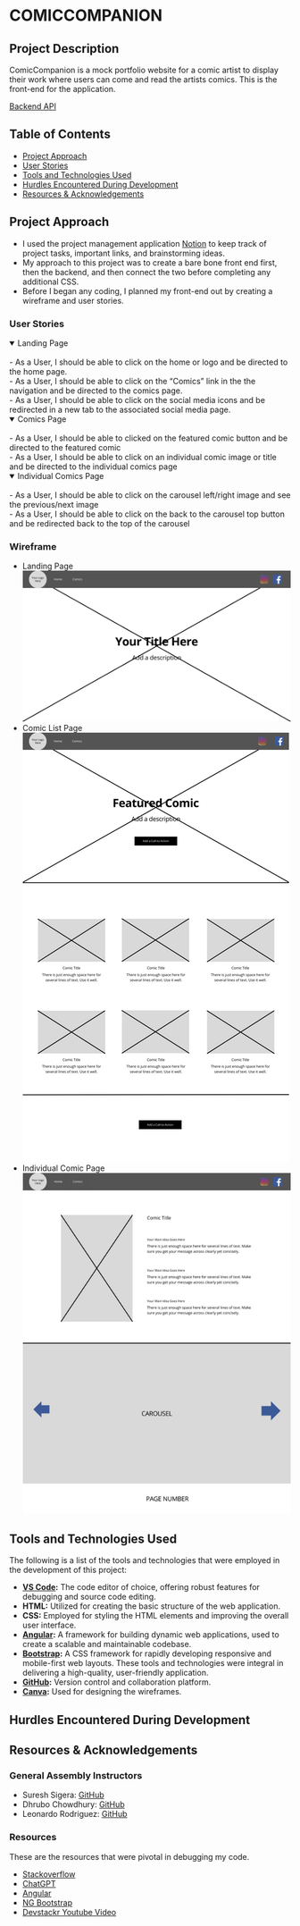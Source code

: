 # COMICCOMPANION

## Project Description
ComicCompanion is a mock portfolio website for a comic artist to display their work where users can come and read the artists comics. This is the front-end for the application.

[Backend API](https://github.com/lizabawa/comic-companion-backend)


## Table of Contents
- [Project Approach](#project-approach)
- [User Stories](#user-stories)
- [Tools and Technologies Used](#tools-and-technologies-used)
- [Hurdles Encountered During Development](#hurdles-encountered-during-development)
- [Resources & Acknowledgements](#resources--acknowledgements)

## Project Approach 
- I used the project management application [Notion](https://www.notion.so/) to keep track of project tasks, important links, and brainstorming ideas.
- My approach to this project was to create a bare bone front end first, then the backend, and then connect the two before completing any additional CSS.
- Before I began any coding, I planned my front-end out by creating a wireframe and user stories.


### User Stories
<details open>
<summary>Landing Page</summary>
<br>
- As a User, I should be able to click on the home or logo and be directed to the home page.
<br>
- As a User, I should be able to click on the “Comics” link in the the navigation and be directed to the comics page.
<br>
- As a User, I should be able to click on the social media icons and be redirected in a new tab to the  associated social media page.
</details>
<details open>
<summary>Comics Page</summary>
<br>
- As a User, I should be able to clicked on the featured comic button and be directed to the featured comic
<br>
- As a User, I should be able to click on an individual comic image or title and be directed to the individual comics page
</details>
<details open>
<summary>Individual Comics Page</summary>
<br>
- As a User, I should be able to click on the carousel left/right image and see the previous/next image
<br>
- As a User, I should be able to click on the back to the carousel top button and be redirected back to the top of the carousel
</details>

### Wireframe
- Landing Page
![Landing Page Wireframe](https://github.com/lizabawa/comic-companion-front/blob/main/src/assets/wireframes/landing-wireframe.png?raw=true)
- Comic List Page
![Comic List Page Wireframe](https://github.com/lizabawa/comic-companion-front/blob/main/src/assets/wireframes/comic-list-wireframe.png?raw=true)
- Individual Comic Page
![Individual Comic Page Wireframe](https://github.com/lizabawa/comic-companion-front/blob/main/src/assets/wireframes/indiv-comic-wireframe.png?raw=true)

## Tools and Technologies Used

The following is a list of the tools and technologies that were employed in the development of this project:
 - **[VS Code](https://code.visualstudio.com/):** The code editor of choice, offering robust features for debugging and source code editing.
 - **HTML:** Utilized for creating the basic structure of the web application.
 - **CSS:** Employed for styling the HTML elements and improving the overall user interface.
 - **[Angular](https://angular.io/):** A framework for building dynamic web applications, used to create a scalable and maintainable codebase.
 - **[Bootstrap](https://getbootstrap.com/):** A CSS framework for rapidly developing responsive and mobile-first web layouts.
These tools and technologies were integral in delivering a high-quality, user-friendly application.
- **[GitHub](https://github.com/):** Version control and collaboration platform.
- **[Canva](https://www.canva.com/):** Used for designing the wireframes.


## Hurdles Encountered During Development



## Resources & Acknowledgements
### General Assembly Instructors
- Suresh Sigera: [GitHub](https://github.com/sureshmelvinsigera)
- Dhrubo Chowdhury: [GitHub](https://github.com/Dhrubo-Chowdhury)
- Leonardo Rodriguez: [GitHub](https://github.com/LRodriguez92)

### Resources
These are the resources that were pivotal in debugging my code.
- [Stackoverflow](https://stackoverflow.com/)
- [ChatGPT](https://chat.openai.com/)
- [Angular](https://angular.io/)
- [NG Bootstrap](https://ng-bootstrap.github.io/#/home)
- [Devstackr Youtube Video](https://www.youtube.com/watch?v=185uAxYz1dU)